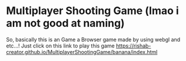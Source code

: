
Multiplayer Shooting Game (lmao i am not good at naming)
==========================================================

So, basically this is an Game a Browser game made by using webgl and etc...!
Just click on this link to play this game
https://rishab-creator.github.io/MultiplayerShootingGame/banana/index.html
